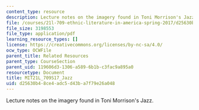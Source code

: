 ```yaml
---
content_type: resource
description: Lecture notes on the imagery found in Toni Morrison's Jazz.
file: /courses/21l-709-ethnic-literature-in-america-spring-2017/d25630b48ce4adc5d43ba7f79e26a048_MIT21L_709S17_Jazz.pdf
file_size: 3198553
file_type: application/pdf
learning_resource_types: []
license: https://creativecommons.org/licenses/by-nc-sa/4.0/
ocw_type: OCWFile
parent_title: Related Resources
parent_type: CourseSection
parent_uid: 119606d3-1306-a589-6b1b-c3fac9a895a0
resourcetype: Document
title: MIT21L_709S17_Jazz
uid: d25630b4-8ce4-adc5-d43b-a7f79e26a048
---
```

Lecture notes on the imagery found in Toni Morrison's Jazz.